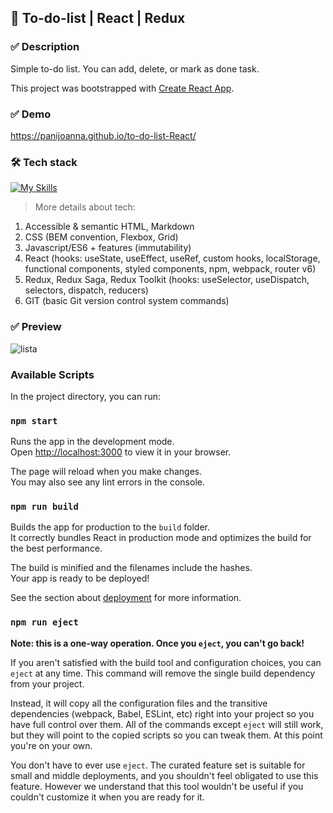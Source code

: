## 📁 To-do-list | React | Redux 

### ✅ Description
Simple to-do list. You can add, delete, or mark as done task. 

This project was bootstrapped with [Create React App](https://github.com/facebook/create-react-app).

### ✅ Demo 
https://panijoanna.github.io/to-do-list-React/

### 🛠 Tech stack
[![My Skills](https://skillicons.dev/icons?i=js,react,html,css,redux,git,github)](https://skillicons.dev)
> More details about tech:
1. Accessible & semantic HTML, Markdown
2. CSS (BEM convention, Flexbox, Grid)
3. Javascript/ES6 + features (immutability)
4. React (hooks: useState, useEffect, useRef, custom hooks, localStorage, functional components, styled components, npm, webpack, router v6)
5. Redux, Redux Saga, Redux Toolkit (hooks: useSelector, useDispatch, selectors, dispatch, reducers)
6. GIT (basic Git version control system commands)

### ✅ Preview
![lista](https://user-images.githubusercontent.com/105354955/213544700-944ac44f-777b-4a20-aeec-a622cb59d68f.gif)

### Available Scripts 

In the project directory, you can run:

### `npm start` 

Runs the app in the development mode.\
Open [http://localhost:3000](http://localhost:3000) to view it in your browser.

The page will reload when you make changes.\
You may also see any lint errors in the console.

### `npm run build`

Builds the app for production to the `build` folder.\
It correctly bundles React in production mode and optimizes the build for the best performance.

The build is minified and the filenames include the hashes.\
Your app is ready to be deployed!

See the section about [deployment](https://facebook.github.io/create-react-app/docs/deployment) for more information.

### `npm run eject`

**Note: this is a one-way operation. Once you `eject`, you can't go back!**

If you aren't satisfied with the build tool and configuration choices, you can `eject` at any time. This command will remove the single build dependency from your project.

Instead, it will copy all the configuration files and the transitive dependencies (webpack, Babel, ESLint, etc) right into your project so you have full control over them. All of the commands except `eject` will still work, but they will point to the copied scripts so you can tweak them. At this point you're on your own.

You don't have to ever use `eject`. The curated feature set is suitable for small and middle deployments, and you shouldn't feel obligated to use this feature. However we understand that this tool wouldn't be useful if you couldn't customize it when you are ready for it.

